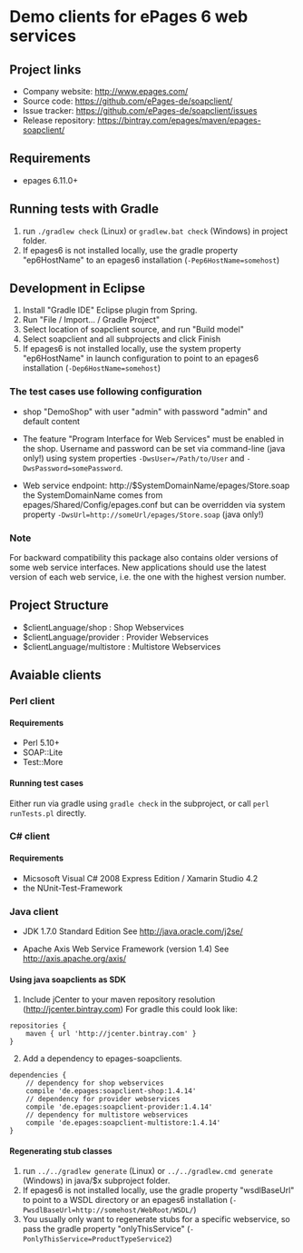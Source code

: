 # Demo clients for ePages 6 web services #

## Project links ##

- Company website: http://www.epages.com/
- Source code: https://github.com/ePages-de/soapclient/
- Issue tracker: https://github.com/ePages-de/soapclient/issues
- Release repository: https://bintray.com/epages/maven/epages-soapclient/

## Requirements ##

- epages 6.11.0+

## Running tests with Gradle ##

1. run ```./gradlew check``` (Linux) or ```gradlew.bat check``` (Windows) in project folder.
2. If epages6 is not installed locally, use the
   gradle property "ep6HostName" to an epages6 installation (```-Pep6HostName=somehost```)

## Development in Eclipse ##

1. Install "Gradle IDE" Eclipse plugin from Spring.
2. Run "File / Import... / Gradle Project"
3. Select location of soapclient source, and run "Build model"
4. Select soapclient and all subprojects and click Finish
5. If epages6 is not installed locally, use the
   system property "ep6HostName" in launch configuration to point
   to an epages6 installation (```-Dep6HostName=somehost```)

### The test cases use following configuration ###

- shop "DemoShop" with user "admin" with password "admin" and default content
- The feature "Program Interface for Web Services" must be enabled in the shop.
  Username and password can be set via command-line (java only!) using system
  properties ```-DwsUser=/Path/to/User``` and ```-DwsPassword=somePassword```.

- Web service endpoint: http://$SystemDomainName/epages/Store.soap
  the SystemDomainName comes from epages/Shared/Config/epages.conf
  but can be overridden via system property
  ```-DwsUrl=http://someUrl/epages/Store.soap``` (java only!)

### Note ###

For backward compatibility this package also contains older versions of some
web service interfaces. New applications should use the latest version of each
web service, i.e. the one with the highest version number.

## Project Structure ##

- $clientLanguage/shop : Shop Webservices
- $clientLanguage/provider : Provider Webservices
- $clientLanguage/multistore : Multistore Webservices

## Avaiable clients ##

### Perl client ###

#### Requirements ####

- Perl 5.10+
- SOAP::Lite
- Test::More

#### Running test cases ####

Either run via gradle using ```gradle check``` in the subproject, or call ```perl runTests.pl``` directly.

### C# client ###

#### Requirements ####

- Micsosoft Visual C# 2008 Express Edition / Xamarin Studio 4.2
- the NUnit-Test-Framework

### Java client ###

- JDK 1.7.0 Standard Edition
  See http://java.oracle.com/j2se/

- Apache Axis Web Service Framework (version 1.4)
  See http://axis.apache.org/axis/

#### Using java soapclients as SDK ####

1. Include jCenter to your maven repository resolution (http://jcenter.bintray.com)
   For gradle this could look like:
```
repositories {
    maven { url 'http://jcenter.bintray.com' }
}
```

2. Add a dependency to epages-soapclients.
```
dependencies {
    // dependency for shop webservices
    compile 'de.epages:soapclient-shop:1.4.14'
    // dependency for provider webservices
    compile 'de.epages:soapclient-provider:1.4.14'
    // dependency for multistore webservices
    compile 'de.epages:soapclient-multistore:1.4.14'
}
```

#### Regenerating stub classes ####

1. run ```../../gradlew generate``` (Linux) or ```../../gradlew.cmd generate``` (Windows) in java/$x subproject folder.
2. If epages6 is not installed locally, use the
   gradle property "wsdlBaseUrl" to point to a WSDL directory or an epages6
   installation (```-PwsdlBaseUrl=http://somehost/WebRoot/WSDL/```)
3. You usually only want to regenerate stubs for a specific webservice, so pass
   the gradle property "onlyThisService" (```-PonlyThisService=ProductTypeService2```)

